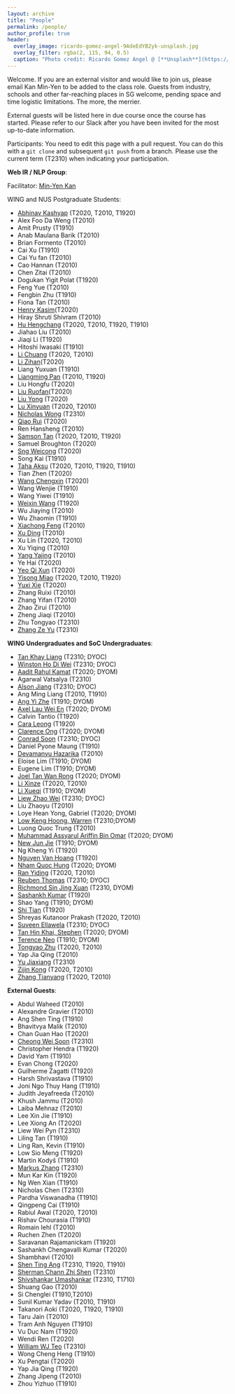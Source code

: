 ```yaml
---
layout: archive
title: "People"
permalink: /people/
author_profile: true
header:
  overlay_image: ricardo-gomez-angel-9AdeEdYB2yk-unsplash.jpg
  overlay_filter: rgba(2, 115, 94, 0.5)
  caption: "Photo credit: Ricardo Gomez Angel @ [**Unsplash**](https://unsplash.com/@rgaleriacom)"
---
```


Welcome. If you are an external visitor and would like to join us, please email Kan Min-Yen to be added to the class role. Guests from industry, schools and other far-reaching places in SG welcome, pending space and time logistic limitations. The more, the merrier.

External guests will be listed here in due course once the course has started. Please refer to our Slack after you have been invited for the most up-to-date information.

Participants: You need to edit this page with a pull request.  You can do this with a `git clone` and subsequent `git push` from a branch.  Please use the current term (T2310) when indicating your participation.

**Web IR / NLP Group**:

Facilitator: [Min-Yen Kan](http://www.comp.nus.edu.sg/~kanmy)

WING and NUS Postgraduate Students:
* [Abhinav Kashyap](https://abhinavkashyap.io/) (T2020, T2010, T1920)
* Alex Foo Da Weng (T2010)
* Amit Prusty (T1910)
* Anab Maulana Barik (T2010)
* Brian Formento (T2010)
* Cai Xu (T1910)
* Cai Yu fan (T2010)
* Cao Hannan (T2010)
* Chen Zitai (T2010)
* Dogukan Yigit Polat (T1920)
* Feng Yue (T2010)
* Fengbin Zhu (T1910)
* Fiona Tan (T2010)
* [Henry Kasim](https://www.linkedin.com/in/henrykasim/?originalSubdomain=sg)(T2020)
* Hiray Shruti Shivram (T2010)
* [Hu Hengchang](http://holdenhu.cn) (T2020, T2010, T1920, T1910)
* Jiahao Liu (T2010)
* Jiaqi Li (T1920)
* Hitoshi Iwasaki (T1910)
* [Li Chuang](https://www.linkedin.com/in/victorlinus/) (T2020, T2010)
* [Li Zihan](https://www.linkedin.com/in/zihan-li-nus/?originalSubdomain=sg)(T2020)
* Liang Yuxuan (T1910)
* [Liangming Pan](http://www.liangmingpan.com/) (T2010, T1920)
* Liu Hongfu (T2020)
* [Liu Ruofan](https://www.linkedin.com/in/ruofanliu/?originalSubdomain=sg)(T2020)
* [Liu Yong](https://www.linkedin.com/in/yong-liu-b1037513/?originalSubdomain=sg) (T2020)
* [Lu Xinyuan](https://github.com/XinyuanLu00) (T2020, T2010)
* [Nicholas Wong](https://nic-wong.carrd.co/) (T2310)
* [Qiao Rui](https://www.linkedin.com/in/rui-qiao/?originalSubdomain=sg) (T2020)
* Ren Hansheng (T2010)
* [Samson Tan](https://samsontmr.github.io/) (T2020, T2010, T1920)
* Samuel Broughton (T2020)
* [Sng Weicong](https://www.linkedin.com/in/weicong-sng-42456ba8/?originalSubdomain=sg) (T2020)
* Song Kai (T1910)
* [Taha Aksu](https://cuthalionn.github.io/) (T2020, T2010, T1920, T1910)
* Tian Zhen (T2020)
* [Wang Chengxin](https://www.linkedin.com/in/chengxin-wang-086304113/?originalSubdomain=sg) (T2020)
* Wang Wenjie (T1910)
* Wang Yiwei (T1910)
* [Weixin Wang](https://github.com/MottoX) (T1920)
* Wu Jiaying (T2010)
* Wu Zhaomin (T1910)
* [Xiachong Feng](http://xcfeng.net/) (T2010)
* [Xu Ding](https://sean-dingxu.github.io/) (T2010)
* Xu Lin (T2020, T2010)
* Xu Yiqing (T2010)
* [Yang Yajing](https://www.linkedin.com/in/yajing-yang-737629140/?originalSubdomain=sg) (T2010)
* Ye Hai (T2020)
* [Yeo Qi Xun](https://www.linkedin.com/in/yeo-qi-xun-8975a114b/?originalSubdomain=sg) (T2020)
* [Yisong Miao](https://yisong.me/) (T2020, T2010, T1920)
* [Yuxi Xie](https://www.linkedin.com/in/yuxi-xie-494265181/) (T2020)
* Zhang Ruixi (T2010)
* Zhang Yifan (T2010)
* Zhao Zirui (T2010)
* Zheng Jiaqi (T2010)
* Zhu Tongyao (T2310)
* [Zhang Ze Yu](https://www.linkedin.com/in/ze-yu-z-b9033918a/) (T2310)

**WING Undergraduates and SoC Undergraduates**:
* [Tan Khay Liang](https://github.com/khayliang) (T2310; DYOC)
* [Winston Ho Di Wei](https://github.com/winstxnhdw) (T2310; DYOC)
* [Aadit Rahul Kamat](https://www.linkedin.com/in/aaditkamat/?originalSubdomain=sg) (T2020; DYOM)
* Agarwal Vatsalya (T2310)
* [Alson Jiang](www.linkedin.com/in/alson-jiang) (T2310; DYOC)
* Ang Ming Liang (T2010, T1910)
* [Ang Yi Zhe](https://sg.linkedin.com/in/ang-yizhe) (T1910; DYOM)
* [Axel Lau Wei En](https://www.linkedin.com/in/axel-lau/?originalSubdomain=sg) (T2020; DYOM)
* Calvin Tantio (T1920)
* [Cara Leong](https://craa.co/) (T1920)
* [Clarence Ong](https://www.linkedin.com/in/clarenceong97/?originalSubdomain=sg) (T2020; DYOM)
* [Conrad Soon](https://conradsoon.me) (T2310; DYOC)
* Daniel Pyone Maung (T1910)
* [Devamanyu Hazarika](https://devamanyu.com/) (T2010)
* Eloise Lim (T1910; DYOM)
* Eugene Lim (T1910; DYOM)
* [Joel Tan Wan Rong](https://www.linkedin.com/in/joeltanwr/?originalSubdomain=sg) (T2020; DYOM)
* [Li Xinze](https://github.com/lixinze777) (T2020, T2010)
* [Li Xueqi](https://www.linkedin.com/in/xueqi-li/?originalSubdomain=sg) (T1910; DYOM)
* [Liew Zhao Wei](https://github.com/zwliew/) (T2310; DYOC)
* Liu Zhaoyu (T2010)
* Loye Hean Yong, Gabriel (T2020; DYOM)
* [Low Keng Hoong, Warren](https://github.com/DESU-CLUB/cs6101.git) (T2310;DYOM)
* Luong Quoc Trung (T2010)
* [Muhammad Assyarul Ariffin Bin Omar](https://www.linkedin.com/in/muhd-assyarul-ariffin-bin-omar/?originalSubdomain=sg) (T2020; DYOM)
* [New Jun Jie](https://www.jetnew.io/) (T1910; DYOM)
* Ng Kheng Yi (T1920)
* [Nguyen Van Hoang](https://ngnvnhng.github.io/) (T1920)
* [Nham Quoc Hung](https://www.linkedin.com/in/quoc-hung-nham/?originalSubdomain=sg) (T2020; DYOM)
* [Ran Yiding](https://sg.linkedin.com/in/ran-yiding) (T2020, T2010)
* [Reuben Thomas](https://github.com/reuben-thomas) (T2310; DYOC)
* [Richmond Sin Jing Xuan](https://www.linkedin.com/in/richmondsin) (T2310, DYOM)
* [Sashankh Kumar](https://www.linkedin.com/in/sashankh-kumar/?originalSubdomain=sg) (T1920)
* Shao Yang (T1910; DYOM)
* [Shi Tian](https://www.linkedin.com/in/shi-tian/?originalSubdomain=sg) (T1920)
* Shreyas Kutanoor Prakash (T2020, T2010)
* [Suveen Ellawela](https://www.linkedin.com/in/suveen-ellawela/) (T2310; DYOC)
* [Tan Hin Khai, Stephen](https://www.linkedin.com/in/stephen-tan-hin-khai/?originalSubdomain=sg) (T2020; DYOM)
* [Terence Neo](https://www.linkedin.com/in/terencenyy/?originalSubdomain=sg) (T1910; DYOM)
* [Tongyao Zhu](https://sg.linkedin.com/in/tongyao-zhu) (T2020, T2010)
* Yap Jia Qing (T2010)
* [Yu Jiaxiang](https://litone01.github.io) (T2310)
* [Zijin Kong](https://www.linkedin.com/in/zijin-kong-108b48160/?originalSubdomain=sg) (T2020, T2010)
* [Zhang Tianyang](https://www.linkedin.com/in/zhang-tianyang/?originalSubdomain=sg) (T2020, T2010)

**External Guests**:
* Abdul Waheed (T2010)
* Alexandre Gravier (T2010)
* Ang Shen Ting (T1910)
* Bhavitvya Malik (T2010)
* Chan Guan Hao (T2020)
* [Cheong Wei Soon](https://www.linkedin.com/in/weisooncheong/?originalSubdomain=sg) (T2310)
* Christopher Hendra (T1920)
* David Yam (T1910)
* Evan Chong (T2020)
* Guilherme Zagatti (T1920)
* Harsh Shrivastava (T1910)
* Joni Ngo Thuy Hang (T1910)
* Judith Jeyafreeda (T2010)
* Khush Jammu (T2010)
* Laiba Mehnaz (T2010)
* Lee Xin Jie (T1910)
* Lee Xiong An (T2020)
* Liew Wei Pyn (T2310)
* Liling Tan (T1910)
* Ling Ran, Kevin (T1910)
* Low Sio Meng (T1920)
* Martin Kodyš (T1910)
* [Markus Zhang](https://twitter.com/photon_mz) (T2310)
* Mun Kar Kin (T1920)
* Ng Wen Xian (T1910)
* Nicholas Chen (T2310)
* Pardha Viswanadha (T1910) 
* Qingpeng Cai (T1910)
* Rabiul Awal (T2020, T2010)
* Rishav Chourasia (T1910)
* Romain Iehl (T2010)
* Ruchen Zhen (T2020)
* Saravanan Rajamanickam (T1920)
* Sashankh Chengavalli Kumar (T2020)
* Shambhavi (T2010)
* [Shen Ting Ang](https://linktr.ee/shenting) (T2310, T1920, T1910)
* [Sherman Chann Zhi Shen](https://github.com/152334H) (T2310)
* [Shivshankar Umashankar](https://www.linkedin.com/in/shivshankarumashankar) (T2310, T1710)
* Shuang Gao (T2010)
* Si Chenglei (T1910,T2010)
* Sunil Kumar Yadav (T2010, T1910)
* Takanori Aoki (T2020, T1920, T1910)
* Taru Jain (T2010)
* Tram Anh Nguyen (T1910)
* Vu Duc Nam (T1920)
* Wendi Ren (T2020)
* [William WJ Teo](https://www.william-teo.com) (T2310)
* Wong Cheng Heng (T1910)
* Xu Pengtai (T2020)
* Yap Jia Qing (T1920)
* Zhang Jipeng (T2010)
* Zhou Yizhuo (T1910)
